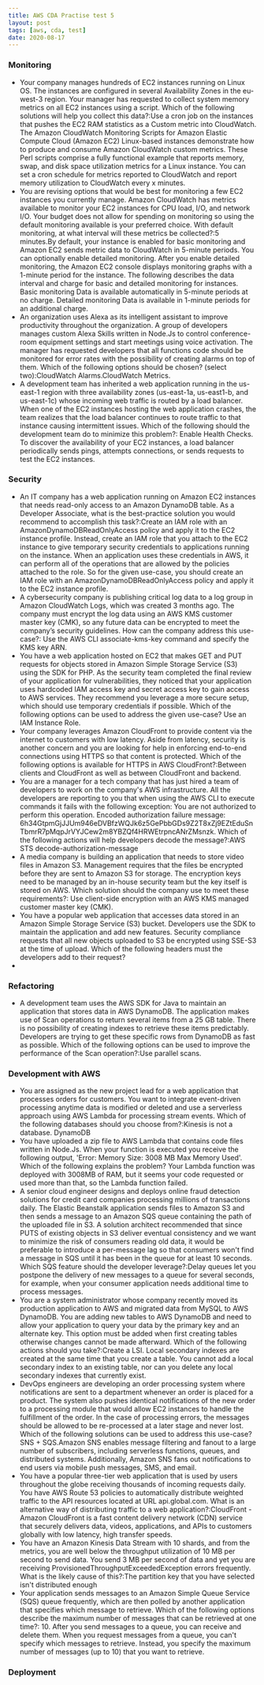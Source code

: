 ```yaml
---
title: AWS CDA Practise test 5
layout: post
tags: [aws, cda, test]
date: 2020-08-17
---
```

### Monitoring
- Your company manages hundreds of EC2 instances running on Linux OS. The instances are configured in several Availability Zones in the eu-west-3 region. Your manager has requested to collect system memory metrics on all EC2 instances using a script.
Which of the following solutions will help you collect this data?:Use a cron job on the instances that pushes the EC2 RAM statistics as a Custom metric into CloudWatch. The Amazon CloudWatch Monitoring Scripts for Amazon Elastic Compute Cloud (Amazon EC2) Linux-based instances demonstrate how to produce and consume Amazon CloudWatch custom metrics. These Perl scripts comprise a fully functional example that reports memory, swap, and disk space utilization metrics for a Linux instance. You can set a cron schedule for metrics reported to CloudWatch and report memory utilization to CloudWatch every x minutes.
- You are revising options that would be best for monitoring a few EC2 instances you currently manage. Amazon CloudWatch has metrics available to monitor your EC2 instances for CPU load, I/O, and network I/O. Your budget does not allow for spending on monitoring so using the default monitoring available is your preferred choice.
With default monitoring, at what interval will these metrics be collected?:5 minutes.By default, your instance is enabled for basic monitoring and Amazon EC2 sends metric data to CloudWatch in 5-minute periods. You can optionally enable detailed monitoring. After you enable detailed monitoring, the Amazon EC2 console displays monitoring graphs with a 1-minute period for the instance.
The following describes the data interval and charge for basic and detailed monitoring for instances. Basic monitoring Data is available automatically in 5-minute periods at no charge. Detailed monitoring Data is available in 1-minute periods for an additional charge.
- An organization uses Alexa as its intelligent assistant to improve productivity throughout the organization. A group of developers manages custom Alexa Skills written in Node.Js to control conference-room equipment settings and start meetings using voice activation. The manager has requested developers that all functions code should be monitored for error rates with the possibility of creating alarms on top of them.
Which of the following options should be chosen? (select two):CloudWatch Alarms.CloudWatch Metrics.
- A development team has inherited a web application running in the us-east-1 region with three availability zones (us-east-1a, us-east1-b, and us-east-1c) whose incoming web traffic is routed by a load balancer. When one of the EC2 instances hosting the web application crashes, the team realizes that the load balancer continues to route traffic to that instance causing intermittent issues.
Which of the following should the development team do to minimize this problem?: Enable Health Checks. To discover the availability of your EC2 instances, a load balancer periodically sends pings, attempts connections, or sends requests to test the EC2 instances. 
### Security
- An IT company has a web application running on Amazon EC2 instances that needs read-only access to an Amazon DynamoDB table.
As a Developer Associate, what is the best-practice solution you would recommend to accomplish this task?:Create an IAM role with an AmazonDynamoDBReadOnlyAccess policy and apply it to the EC2 instance profile. Instead, create an IAM role that you attach to the EC2 instance to give temporary security credentials to applications running on the instance. When an application uses these credentials in AWS, it can perform all of the operations that are allowed by the policies attached to the role.
So for the given use-case, you should create an IAM role with an AmazonDynamoDBReadOnlyAccess policy and apply it to the EC2 instance profile.
- A cybersecurity company is publishing critical log data to a log group in Amazon CloudWatch Logs, which was created 3 months ago. The company must encrypt the log data using an AWS KMS customer master key (CMK), so any future data can be encrypted to meet the company’s security guidelines.
How can the company address this use-case?: Use the AWS CLI associate-kms-key  command and specify the KMS key ARN. 
- You have a web application hosted on EC2 that makes GET and PUT requests for objects stored in Amazon Simple Storage Service (S3) using the SDK for PHP. As the security team completed the final review of your application for vulnerabilities, they noticed that your application uses hardcoded IAM access key and secret access key to gain access to AWS services. They recommend you leverage a more secure setup, which should use temporary credentials if possible.
Which of the following options can be used to address the given use-case? Use an IAM Instance Role.
- Your company leverages Amazon CloudFront to provide content via the internet to customers with low latency. Aside from latency, security is another concern and you are looking for help in enforcing end-to-end connections using HTTPS so that content is protected.
Which of the following options is available for HTTPS in AWS CloudFront?:Between clients and CloudFront as well as between CloudFront and backend.
- You are a manager for a tech company that has just hired a team of developers to work on the company's AWS infrastructure. All the developers are reporting to you that when using the AWS CLI to execute commands it fails with the following exception: You are not authorized to perform this operation. Encoded authorization failure message: 6h34GtpmGjJJUm946eDVBfzWQJk6z5GePbbGDs9Z2T8xZj9EZtEduSnTbmrR7pMqpJrVYJCew2m8YBZQf4HRWEtrpncANrZMsnzk.
Which of the following actions will help developers decode the message?:AWS STS decode-authorization-message
- A media company is building an application that needs to store video files in Amazon S3. Management requires that the files be encrypted before they are sent to Amazon S3 for storage. The encryption keys need to be managed by an in-house security team but the key itself is stored on AWS.
Which solution should the company use to meet these requirements?: Use client-side encryption with an AWS KMS managed customer master key (CMK).
- You have a popular web application that accesses data stored in an Amazon Simple Storage Service (S3) bucket. Developers use the SDK to maintain the application and add new features. Security compliance requests that all new objects uploaded to S3 be encrypted using SSE-S3 at the time of upload. Which of the following headers must the developers add to their request?
-
### Refactoring
- A development team uses the AWS SDK for Java to maintain an application that stores data in AWS DynamoDB. The application makes use of Scan operations to return several items from a 25 GB table. There is no possibility of creating indexes to retrieve these items predictably. Developers are trying to get these specific rows from DynamoDB as fast as possible.
Which of the following options can be used to improve the performance of the Scan operation?:Use parallel scans. 
### Development with AWS
- You are assigned as the new project lead for a web application that processes orders for customers. You want to integrate event-driven processing anytime data is modified or deleted and use a serverless approach using AWS Lambda for processing stream events.
Which of the following databases should you choose from?:Kinesis is not a database. DynamoDB
- You have uploaded a zip file to AWS Lambda that contains code files written in Node.Js. When your function is executed you receive the following output, 'Error: Memory Size: 3008 MB Max Memory Used'.
 Which of the following explains the problem? Your Lambda function was deployed with 3008MB of RAM, but it seems your code requested or used more than that, so the Lambda function failed.
- A senior cloud engineer designs and deploys online fraud detection solutions for credit card companies processing millions of transactions daily. The Elastic Beanstalk application sends files to Amazon S3 and then sends a message to an Amazon SQS queue containing the path of the uploaded file in S3. A solution architect recommended that since PUTS of existing objects in S3 deliver eventual consistency and we want to minimize the risk of consumers reading old data, it would be preferable to introduce a per-message lag so that consumers won't find a message in SQS until it has been in the queue for at least 10 seconds.
 Which SQS feature should the developer leverage?:Delay queues let you postpone the delivery of new messages to a queue for several seconds, for example, when your consumer application needs additional time to process messages. 
- You are a system administrator whose company recently moved its production application to AWS and migrated data from MySQL to AWS DynamoDB. You are adding new tables to AWS DynamoDB and need to allow your application to query your data by the primary key and an alternate key. This option must be added when first creating tables otherwise changes cannot be made afterward.
 Which of the following actions should you take?:Create a LSI. Local secondary indexes are created at the same time that you create a table. You cannot add a local secondary index to an existing table, nor can you delete any local secondary indexes that currently exist.
- DevOps engineers are developing an order processing system where notifications are sent to a department whenever an order is placed for a product. The system also pushes identical notifications of the new order to a processing module that would allow EC2 instances to handle the fulfillment of the order. In the case of processing errors, the messages should be allowed to be re-processed at a later stage and never lost.
 Which of the following solutions can be used to address this use-case?SNS + SQS.Amazon SNS enables message filtering and fanout to a large number of subscribers, including serverless functions, queues, and distributed systems. Additionally, Amazon SNS fans out notifications to end users via mobile push messages, SMS, and email.
- You have a popular three-tier web application that is used by users throughout the globe receiving thousands of incoming requests daily. You have AWS Route 53 policies to automatically distribute weighted traffic to the API resources located at URL api.global.com.
 What is an alternative way of distributing traffic to a web application?:CloudFront - Amazon CloudFront is a fast content delivery network (CDN) service that securely delivers data, videos, applications, and APIs to customers globally with low latency, high transfer speeds.
- You have an Amazon Kinesis Data Stream with 10 shards, and from the metrics, you are well below the throughput utilization of 10 MB per second to send data. You send 3 MB per second of data and yet you are receiving ProvisionedThroughputExceededException errors frequently.
 What is the likely cause of this?:The partition key that you have selected isn't distributed enough
- Your application sends messages to an Amazon Simple Queue Service (SQS) queue frequently, which are then polled by another application that specifies which message to retrieve.
  Which of the following options describe the maximum number of messages that can be retrieved at one time?: 10. After you send messages to a queue, you can receive and delete them. When you request messages from a queue, you can't specify which messages to retrieve. Instead, you specify the maximum number of messages (up to 10) that you want to retrieve.
### Deployment